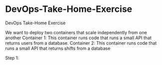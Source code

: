 # DevOps-Take-Home-Exercise
DevOps Take-Home Exercise

We want to deploy two containers that scale independently from one another
Container 1: This container runs code that runs a small API that returns users from a database.
Container 2: This container runs code that runs a small API that returns shifts from a database

Step 1: 
